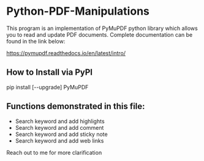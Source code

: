 # Python-PDF-Manipulations

This program is an implementation of PyMuPDF python library which allows you to read and update PDF documents.
Complete documentation can be found in the link below:

https://pymupdf.readthedocs.io/en/latest/intro/

## How to Install via PyPI
pip install [--upgrade] PyMuPDF

## Functions demonstrated in this file:
* Search keyword and add highlights
* Search keyword and add comment
* Search keyword and add sticky note
* Search keyword and add web links

Reach out to me for more clarification
